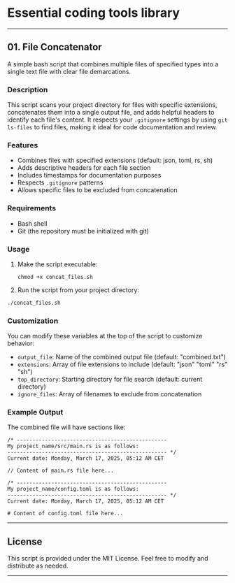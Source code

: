 # Essential coding tools library
---
## 01. File Concatenator

A simple bash script that combines multiple files of specified types into a single text file with clear file demarcations.

### Description

This script scans your project directory for files with specific extensions, concatenates them into a single output file, and adds helpful headers to identify each file's content. It respects your `.gitignore` settings by using `git ls-files` to find files, making it ideal for code documentation and review.

### Features

- Combines files with specified extensions (default: json, toml, rs, sh)
- Adds descriptive headers for each file section
- Includes timestamps for documentation purposes
- Respects `.gitignore` patterns
- Allows specific files to be excluded from concatenation

### Requirements

- Bash shell
- Git (the repository must be initialized with git)


### Usage

1. Make the script executable:
   ```
   chmod +x concat_files.sh
   ```

2. Run the script from your project directory:

```bash
./concat_files.sh
```

### Customization

You can modify these variables at the top of the script to customize behavior:

- `output_file`: Name of the combined output file (default: "combined.txt")
- `extensions`: Array of file extensions to include (default: "json" "toml" "rs" "sh")
- `top_directory`: Starting directory for file search (default: current directory)
- `ignore_files`: Array of filenames to exclude from concatenation

### Example Output

The combined file will have sections like:

```
/* ------------------------------------------------
My project_name/src/main.rs is as follows:
--------------------------------------------------- */
Current date: Monday, March 17, 2025, 05:12 AM CET

// Content of main.rs file here...

/* ------------------------------------------------
My project_name/config.toml is as follows:
--------------------------------------------------- */
Current date: Monday, March 17, 2025, 05:12 AM CET

# Content of config.toml file here...
```
---
## License

This script is provided under the MIT License. Feel free to modify and distribute as needed.

---
